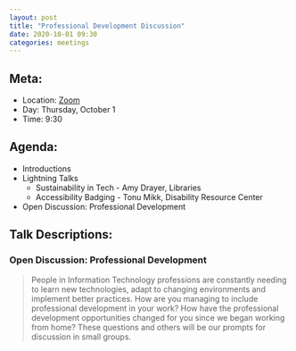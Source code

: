 ```yaml
---
layout: post
title: "Professional Development Discussion"
date: 2020-10-01 09:30
categories: meetings
---
```


## Meta:

- Location: [Zoom](https://z.umn.edu/cpmstream)
- Day: Thursday, October 1
- Time: 9:30

## Agenda:

- Introductions
- Lightning Talks
  - Sustainability in Tech - Amy Drayer, Libraries
  - Accessibility Badging - Tonu Mikk, Disability Resource Center
- Open Discussion: Professional Development

## Talk Descriptions:

### Open Discussion: Professional Development

>People in Information Technology professions are constantly needing to learn new technologies, adapt to changing environments and implement better practices.  How are you managing to include professional development in your work?  How have the professional development opportunities changed for you since we began working from home?  These questions and others will be our prompts for discussion in small groups. 

